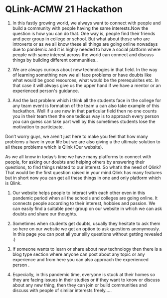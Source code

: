 # QLink-ACMW 21 Hackathon
1. In this fastly growing world, we always want to connect with people and build a community with  people having the same interests.Now the question is how you can do that. One way is, people find their friends and peer group in college or school. But what about those who are introverts or as we all know these all things are going online nowadays due to pandemic and  it is highly needed to have a social platform where people with same interest across the world can connect and discuss things by building different communities..  

2.  We are always curious about new technologies in that field. In the way of learning something new we all face problems or have doubts like what would be good resources, what would be the prerequisites etc. In that case it will always give us the upper hand if we have a mentor or an experienced person's guidance.

3. And the last problem which i think all the students face in the college for any team event is formation of the team u can also take example of this hackathon. Well if u are new in that particular field then no one counts you in their team then the one tedious way is to approach every person you can guess can take part well by  this sometimes students lose the motivation to participate.

Don’t worry guys, we aren't just here to make you feel that how many problems u have in your life but we are also giving u the ultimate solution to all these problems which is Qlink (Our website).

As we all know in today’s time we have many platforms to connect with people, for asking our doubts and helping others by answering their questions, to find things related to our interest. So what’s the need of Qlink? That would be the first question raised in your mind.Qlink has many features but in short now you can get all these things in one and only platform which is Qlink.

1. Our website helps people to interact with each other even in this pandemic period when all the schools and colleges are going online. It connects people according to their interest, hobbies and passion. We can easily find a suitable peer group on our website in which we can ask doubts and share our thoughts.

2. Sometimes when students get doubts, usually they hesitate to ask them so here on our website we get an option to ask questions anonymously. In this page you can post all your silly questions without getting revealed :)

3. If someone wants to learn or share about new technology then there is a blog type section where anyone can post about any topic or any experience and from here you can also approach the experienced person .

4. Especially, in this pandemic time, everyone is stuck at their homes so they are facing issues in their studies or if they want to know or discuss about any new thing, then they can join or build communities and discuss with people of similar interests freely.....



